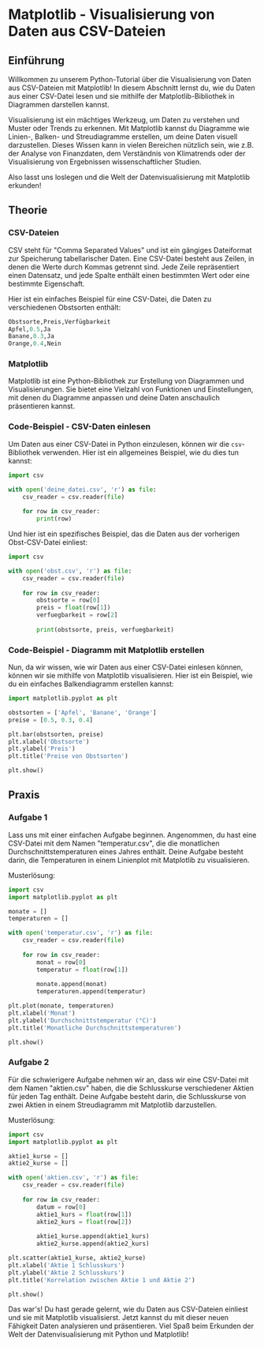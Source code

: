 # Matplotlib - Visualisierung von Daten aus CSV-Dateien

## Einführung
Willkommen zu unserem Python-Tutorial über die Visualisierung von Daten aus CSV-Dateien mit Matplotlib! In diesem Abschnitt lernst du, wie du Daten aus einer CSV-Datei lesen und sie mithilfe der Matplotlib-Bibliothek in Diagrammen darstellen kannst. 

Visualisierung ist ein mächtiges Werkzeug, um Daten zu verstehen und Muster oder Trends zu erkennen. Mit Matplotlib kannst du Diagramme wie Linien-, Balken- und Streudiagramme erstellen, um deine Daten visuell darzustellen. Dieses Wissen kann in vielen Bereichen nützlich sein, wie z.B. der Analyse von Finanzdaten, dem Verständnis von Klimatrends oder der Visualisierung von Ergebnissen wissenschaftlicher Studien.

Also lasst uns loslegen und die Welt der Datenvisualisierung mit Matplotlib erkunden!

## Theorie

### CSV-Dateien
CSV steht für "Comma Separated Values" und ist ein gängiges Dateiformat zur Speicherung tabellarischer Daten. Eine CSV-Datei besteht aus Zeilen, in denen die Werte durch Kommas getrennt sind. Jede Zeile repräsentiert einen Datensatz, und jede Spalte enthält einen bestimmten Wert oder eine bestimmte Eigenschaft.

Hier ist ein einfaches Beispiel für eine CSV-Datei, die Daten zu verschiedenen Obstsorten enthält:

```python
Obstsorte,Preis,Verfügbarkeit
Apfel,0.5,Ja
Banane,0.3,Ja
Orange,0.4,Nein
```

### Matplotlib
Matplotlib ist eine Python-Bibliothek zur Erstellung von Diagrammen und Visualisierungen. Sie bietet eine Vielzahl von Funktionen und Einstellungen, mit denen du Diagramme anpassen und deine Daten anschaulich präsentieren kannst.

### Code-Beispiel - CSV-Daten einlesen
Um Daten aus einer CSV-Datei in Python einzulesen, können wir die `csv`-Bibliothek verwenden. Hier ist ein allgemeines Beispiel, wie du dies tun kannst:

```python
import csv

with open('deine_datei.csv', 'r') as file:
    csv_reader = csv.reader(file)
    
    for row in csv_reader:
        print(row)
```

Und hier ist ein spezifisches Beispiel, das die Daten aus der vorherigen Obst-CSV-Datei einliest:

```python
import csv

with open('obst.csv', 'r') as file:
    csv_reader = csv.reader(file)
    
    for row in csv_reader:
        obstsorte = row[0]
        preis = float(row[1])
        verfuegbarkeit = row[2]
        
        print(obstsorte, preis, verfuegbarkeit)
```

### Code-Beispiel - Diagramm mit Matplotlib erstellen
Nun, da wir wissen, wie wir Daten aus einer CSV-Datei einlesen können, können wir sie mithilfe von Matplotlib visualisieren. Hier ist ein Beispiel, wie du ein einfaches Balkendiagramm erstellen kannst:

```python
import matplotlib.pyplot as plt

obstsorten = ['Apfel', 'Banane', 'Orange']
preise = [0.5, 0.3, 0.4]

plt.bar(obstsorten, preise)
plt.xlabel('Obstsorte')
plt.ylabel('Preis')
plt.title('Preise von Obstsorten')

plt.show()
```

## Praxis

###  Aufgabe 1
Lass uns mit einer einfachen Aufgabe beginnen. Angenommen, du hast eine CSV-Datei mit dem Namen "temperatur.csv", die die monatlichen Durchschnittstemperaturen eines Jahres enthält. Deine Aufgabe besteht darin, die Temperaturen in einem Linienplot mit Matplotlib zu visualisieren.

Musterlösung:

```python
import csv
import matplotlib.pyplot as plt

monate = []
temperaturen = []

with open('temperatur.csv', 'r') as file:
    csv_reader = csv.reader(file)
    
    for row in csv_reader:
        monat = row[0]
        temperatur = float(row[1])
        
        monate.append(monat)
        temperaturen.append(temperatur)

plt.plot(monate, temperaturen)
plt.xlabel('Monat')
plt.ylabel('Durchschnittstemperatur (°C)')
plt.title('Monatliche Durchschnittstemperaturen')

plt.show()
```

### Aufgabe 2
Für die schwierigere Aufgabe nehmen wir an, dass wir eine CSV-Datei mit dem Namen "aktien.csv" haben, die die Schlusskurse verschiedener Aktien für jeden Tag enthält. Deine Aufgabe besteht darin, die Schlusskurse von zwei Aktien in einem Streudiagramm mit Matplotlib darzustellen.

Musterlösung:

```python
import csv
import matplotlib.pyplot as plt

aktie1_kurse = []
aktie2_kurse = []

with open('aktien.csv', 'r') as file:
    csv_reader = csv.reader(file)
    
    for row in csv_reader:
        datum = row[0]
        aktie1_kurs = float(row[1])
        aktie2_kurs = float(row[2])
        
        aktie1_kurse.append(aktie1_kurs)
        aktie2_kurse.append(aktie2_kurs)

plt.scatter(aktie1_kurse, aktie2_kurse)
plt.xlabel('Aktie 1 Schlusskurs')
plt.ylabel('Aktie 2 Schlusskurs')
plt.title('Korrelation zwischen Aktie 1 und Aktie 2')

plt.show()
```

Das war's! Du hast gerade gelernt, wie du Daten aus CSV-Dateien einliest und sie mit Matplotlib visualisierst. Jetzt kannst du mit dieser neuen Fähigkeit Daten analysieren und präsentieren. Viel Spaß beim Erkunden der Welt der Datenvisualisierung mit Python und Matplotlib!